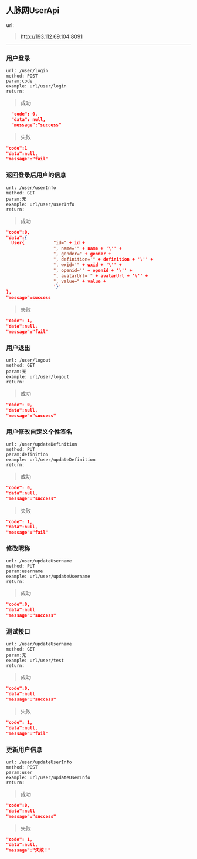 ## 人脉网UserApi
url:
>http://193.112.69.104:8091
-----
### 用户登录
```text
url: /user/login
method: POST
param:code
example: url/user/login
return:

```
> 成功
```json
  "code": 0,
  "data": null,
  "message":"success"
```
> 失败
```json
"code":1
"data":null,
"message":"fail"

```
### 返回登录后用户的信息
```text
url: /user/userInfo
method: GET
param:无
example: url/user/userInfo
return:
```
> 成功
```json
"code":0,
"data":{
  User{           "id=" + id +
                  ", name='" + name + '\'' +
                  ", gender=" + gender +
                  ", definition='" + definition + '\'' +
                  ", wxid='" + wxid + '\'' +
                  ", openid='" + openid + '\'' +
                  ", avatarUrl='" + avatarUrl + '\'' +
                  ", value=" + value +
                  '}'
},
"message":success
```
> 失败
```json
"code": 1,
"data":null,
"message":"fail"
```

###  用户退出
```text
url: /user/logout
method: GET
param:无
example: url/user/logout
return:
```
> 成功
```json
"code": 0,
"data":null,
"message":"success"
```
### 用户修改自定义个性签名
```text
url: /user/updateDefinition
method: PUT
param:definition
example: url/user/updateDefinition
return:
```
> 成功
```json
"code": 0,
"data":null,
"message":"success"
```
> 失败
```json
"code": 1,
"data":null,
"message":"fail"
```

###  修改昵称
```text
url: /user/updateUsername
method: PUT
param:username
example: url/user/updateUsername
return:
```
> 成功

```json
"code":0,
"data":null
"message":"success"

```
### 测试接口
```text
url: /user/updateUsername
method: GET
param:无
example: url/user/test
return:
```
> 成功

```json
"code":0,
"data":null
"message":"success"
```
> 失败

```json
"code": 1,
"data":null,
"message":"fail"
```

### 更新用户信息
```text
url: /user/updateUserInfo
method: POST
param:user
example: url/user/updateUserInfo
return:
```
> 成功
```json
"code":0,
"data":null
"message":"success"
```
> 失败

```json
"code": 1,
"data":null,
"message":"失败！"
```